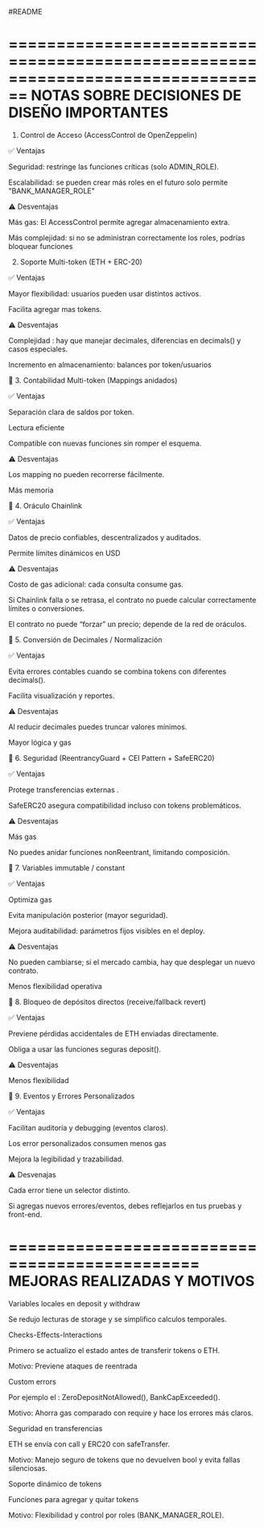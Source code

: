 #README

================================================================================
                 NOTAS SOBRE DECISIONES DE DISEÑO IMPORTANTES 
================================================================================

1. Control de Acceso (AccessControl de OpenZeppelin)

✅ Ventajas

Seguridad: restringe las funciones críticas (solo ADMIN_ROLE).

Escalabilidad: se pueden crear más roles en el futuro solo permite "BANK_MANAGER_ROLE"

⚠️ Desventajas 

Más gas: El AccessControl permite agregar almacenamiento extra.

Más complejidad: si no se administran correctamente los roles, podrías bloquear funciones 


2. Soporte Multi-token (ETH + ERC-20)

✅ Ventajas

Mayor flexibilidad: usuarios pueden usar distintos activos.

Facilita agregar mas tokens.

⚠️ Desventajas

Complejidad : hay que manejar decimales, diferencias en decimals() y casos especiales.

Incremento en almacenamiento: balances por token/usuarios

🧮 3. Contabilidad Multi-token (Mappings anidados)

✅ Ventajas

Separación clara de saldos por token.

Lectura eficiente 

Compatible con nuevas funciones sin romper el esquema.

⚠️ Desventajas

Los mapping no pueden recorrerse fácilmente.

Más memoria

📡 4. Oráculo Chainlink

✅ Ventajas

Datos de precio confiables, descentralizados y auditados.

Permite límites dinámicos en USD 

⚠️ Desventajas

Costo de gas adicional: cada consulta  consume gas.

Si Chainlink falla o se retrasa, el contrato no puede calcular correctamente límites o conversiones.

El contrato no puede “forzar” un precio; depende de la red de oráculos.

🔢 5. Conversión de Decimales / Normalización

✅ Ventajas

Evita errores contables cuando se combina tokens con diferentes decimals().

Facilita visualización y reportes.

⚠️ Desventajas

Al reducir decimales puedes truncar valores mínimos.

Mayor lógica y gas

🧱 6. Seguridad (ReentrancyGuard + CEI Pattern + SafeERC20)

✅ Ventajas

Protege transferencias externas .

SafeERC20 asegura compatibilidad incluso con tokens problemáticos.

⚠️ Desventajas

Más gas

No puedes anidar funciones nonReentrant, limitando composición.

🧩 7. Variables immutable / constant

✅ Ventajas

Optimiza gas 

Evita manipulación posterior (mayor seguridad).

Mejora auditabilidad: parámetros fijos visibles en el deploy.

⚠️ Desventajas

No pueden cambiarse; si el mercado cambia, hay que desplegar un nuevo contrato.

Menos flexibilidad operativa

🔐 8. Bloqueo de depósitos directos (receive/fallback revert)

✅ Ventajas

Previene pérdidas accidentales de ETH enviadas directamente.

Obliga a usar las funciones seguras deposit().

⚠️ Desventajas

Menos flexibilidad

🧾 9. Eventos y Errores Personalizados

✅ Ventajas

Facilitan auditoría y debugging (eventos claros).

Los error personalizados consumen menos gas 

Mejora la legibilidad y trazabilidad.

⚠️ Desvenajas 

Cada error tiene un selector distinto.

Si agregas nuevos errores/eventos, debes reflejarlos en tus pruebas y front-end.


==============================================
         MEJORAS REALIZADAS Y MOTIVOS
==============================================


Variables locales en deposit y withdraw

Se redujo lecturas de storage y se simplifico calculos temporales.

Checks-Effects-Interactions

Primero se actualizo el estado antes de transferir tokens o ETH.

Motivo: Previene ataques de reentrada 

Custom errors

Por ejemplo el : ZeroDepositNotAllowed(), BankCapExceeded().

Motivo: Ahorra gas comparado con require  y hace los errores más claros.

Seguridad en transferencias

ETH se envía con call y ERC20 con safeTransfer.

Motivo: Manejo seguro de tokens que no devuelven bool y evita fallas silenciosas.

Soporte dinámico de tokens

Funciones para agregar y quitar tokens 

Motivo: Flexibilidad y control por roles (BANK_MANAGER_ROLE).